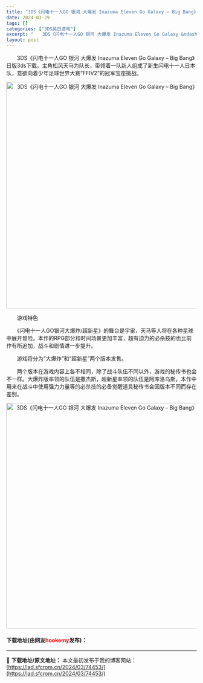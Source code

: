 ```yaml
---
title: "3DS《闪电十一人GO 银河 大爆发 Inazuma Eleven Go Galaxy – Big Bang》日版3ds下载"
date: 2024-03-29
tags: []
categories: ["3DS英日游戏"]
excerpt: "　　3DS《闪电十一人GO 银河 大爆发 Inazuma Eleven Go Galaxy &ndash; Big Bang》日版3ds下载。主角松风天马为队长，带领着一队新人组成了新生闪电十一人日本队，意欲向着少年足球世界大赛&ldquo;FFIV2&rdquo;的冠军宝座挑战。 　　游戏特色 　&hellip;"
layout: post
---
```


 <p>　　3DS《闪电十一人GO 银河 大爆发 Inazuma Eleven Go Galaxy &ndash; Big Bang》日版3ds下载。主角松风天马为队长，带领着一队新人组成了新生闪电十一人日本队，意欲向着少年足球世界大赛&ldquo;FFIV2&rdquo;的冠军宝座挑战。</p> <p align="center"><img align="" border="0" src="https://lad.sfcrom.cn/wp-content/uploads/2024/03/20240329_6606296c22dd8.png" width="599" alt="3DS《闪电十一人GO 银河 大爆发 Inazuma Eleven Go Galaxy – Big Bang》日版3ds下载" /></p> <p>　　游戏特色</p> <p>　　《闪电十一人GO银河大爆炸/超新星》的舞台是宇宙，天马等人将在各种星球中展开冒险。本作的RPG部分和时间场景更加丰富，超有迫力的必杀技的也比前作有所追加，战斗和剧情进一步提升。</p> <p>　　游戏将分为&ldquo;大爆炸&rdquo;和&ldquo;超新星&rdquo;两个版本发售。</p> <p>　　两个版本在游戏内容上各不相同，除了战斗队伍不同以外，游戏的秘传书也会不一样。大爆炸版率领的队伍是撒杰斯，超新星率领的队伍是阿库洛乌斯。本作中用来在战斗中使用强力力量等的必杀技的必备觉醒道具秘传书会因版本不同而存在差别。</p> <p align="center"><img align="" border="0" src="https://lad.sfcrom.cn/wp-content/uploads/2024/03/20240329_6606296d80a6a.png" width="597" alt="3DS《闪电十一人GO 银河 大爆发 Inazuma Eleven Go Galaxy – Big Bang》日版3ds下载" /></p> <p><h4>下载地址(由网友<font color="red">hookemy</font>发布)：</h4></p> 

---
📖 **下载地址/原文地址：** 本文最初发布于我的博客网站：[https://lad.sfcrom.cn/2024/03/74453/](https://lad.sfcrom.cn/2024/03/74453/)
